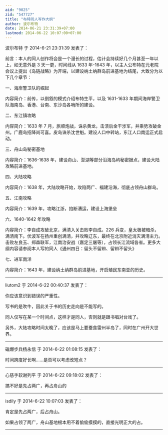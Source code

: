 ```yaml
---
aid: "9025"
zid: "547727"
title: "布特同人写作大纲"
author: 波尔布特
date: 2014-06-21 23:31:39+07:00
lastmod: 2014-06-22 10:07:00+07:00
---
```


波尔布特 于 2014-6-21 23:31:39 发表了：

前言：本人的同人创作将会是一个漫长的过程，估计会持续好几个月甚至一年以上，如无意外是 3 天一更，时间线从 1633 年-1643 年，以主人公布特在元老院会议上提出《岛链战略》为开端，以建设纳土纳群岛前进基地为结尾，大致分为以下几个章节：

一、海岸警卫队的崛起

内容简介：前传，以倒叙的模式介绍布特生平，以及 1631-1633 年期间海岸警卫队海南岛、香港、台南、东沙岛各哨所的建设。

二、东江镇攻略

内容简介：1633 年 7 月，旅顺炮战，诛杀黄龙，击溃后金干涉军，并乘势攻破金州。广鹿岛招降尚可喜。皮岛诛杀沈世魁。建设人口中转站，东江人口南运正式启动。

三、舟山岛秘密基地

内容简介：1636-1638 年，建设舟山、澎湖等部分沿海岛屿秘密据点，建设大陆攻略前进基地。

四、大陆攻略

内容简介：1638 年，大陆攻略开始，攻陷两广、福建沿海，彻底占领舟山群岛。

五、江南攻略

内容简介：1639 年，攻略江浙，掐断漕运，建设上海堡垒

六、1640-1642 年攻略

内容简介：李自成攻破北京，满清入关击败李自成。226 兵变，皇太极被暗杀，满清南下。伏波军在扬州重创满清，并攻略辽东，最终在北京附近消灭满清主力。击败左良玉、郑森联军，江南治安战（嘉定三屠等），占领长江流域各省。更多大纲内容请参阅本人写的同人《通州四日：留头不留辫、留辫不留头》

七、进军南洋

内容简介：1643 年，建设纳土纳群岛前进基地，开启殖民东南亚的历史。

---

liutom2 于 2014-6-22 00:40:37 发表了：

你应该意识到错误的严重性。

写书的是吹牛，因此关于书的历史走向是不能写的。

同人仅写在某一个时间点，这样才是同人，否则就是跟书唱对台戏了。

另外，大陆攻略时间太晚了，应该是马上要蚕食雷州半岛了，同时在广州开大世界。

---

磁爆步兵杨永信 于 2014-6-22 01:08:15 发表了：

时间跨度好长啊……是否可以考虑改短点？

---

心慈手软谢列平 于 2014-6-22 09:18:02 发表了：

搞不好是先占两广，再占舟山的

---

isdily 于 2014-6-22 10:07:03 发表了：

肯定是先占两广，后占舟山。

如果占领了两广，舟山基地根本用不着偷偷摸摸的，直接光明正大的占。

---
